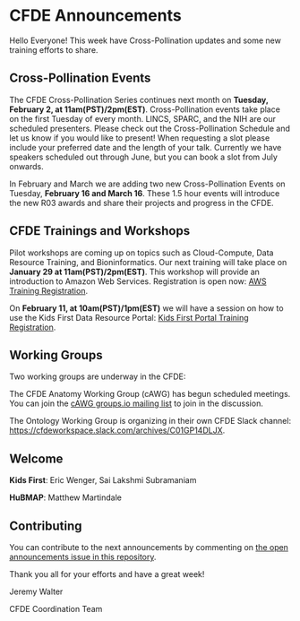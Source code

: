 # CFDE Announcements

Hello Everyone! This week have Cross-Pollination updates and some new training efforts to share.  
## Cross-Pollination Events

The CFDE Cross-Pollination Series continues next month on **Tuesday, February 2, at 11am(PST)/2pm(EST)**. Cross-Pollination events take place on the first Tuesday of every month. LINCS, SPARC, and the NIH are our scheduled presenters. Please check out the Cross-Pollination Schedule and let us know if you would like to present! When requesting a slot please include your preferred date and the length of your talk. Currently we have speakers scheduled out through June, but you can book a slot from July onwards.

In February and March we are adding two new Cross-Pollination Events on Tuesday, **February 16 and March 16**. These 1.5 hour events will introduce the new R03 awards and share their projects and progress in the CFDE.

## CFDE Trainings and Workshops
Pilot workshops are coming up on topics such as Cloud-Compute, Data Resource Training, and Bioninformatics. Our next training will take place on **January 29 at 11am(PST)/2pm(EST)**. This workshop will provide an introduction to Amazon Web Services. Registration is open now:
[AWS Training Registration](https://t.co/o4qhDb8JnB?amp=1).

On **February 11, at 10am(PST)/1pm(EST)** we will have a session on how to use the Kids First Data Resource Portal: [Kids First Portal Training Registration](https://t.co/WSrqKWvqi1?amp=1).

## Working Groups
Two working groups are underway in the CFDE:

The CFDE Anatomy Working Group (cAWG) has begun scheduled meetings. You can join the [cAWG groups.io mailing list](https://crosspollinationevents.groups.io/g/AnatomyWorkingGroup) to join in the discussion.

The Ontology Working Group is organizing in their own  CFDE Slack channel: https://cfdeworkspace.slack.com/archives/C01GP14DLJX. 

## Welcome

**Kids First**: Eric Wenger, Sai Lakshmi Subramaniam

**HuBMAP**: Matthew Martindale

## Contributing

You can contribute to the next announcements by commenting on [the open announcements issue in this repository](https://github.com/nih-cfde/announcements/issues?utf8=%E2%9C%93&q=is%3Aissue+is%3Aopen+Announcements).

Thank you all for your efforts and have a great week!

Jeremy Walter

CFDE Coordination Team
